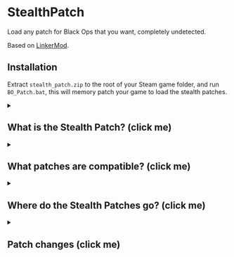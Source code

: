 # StealthPatch
Load any patch for Black Ops that you want, completely undetected.

Based on [LinkerMod](https://github.com/Nukem9/LinkerMod).

## Installation
Extract `stealth_patch.zip` to the root of your Steam game folder, and run `BO_Patch.bat`, this will memory patch your game to load the stealth patches.

<details>
  <summary><h2>What is the Stealth Patch? (click me)</h2></summary>
  The stealth patch is a patch that is completely undetectable.
  
  How it works is it loads game files on top of the original ones, meaning any differences when using decompiled game files are now irrelevant.
</details>

<details>
  <summary><h2>What patches are compatible? (click me)</h2></summary>
  
  Previously created map patches will work, however it is recommended that you use the universal stealth patch for the map you want to play provided with the [latest release](https://github.com/BlackOpsModding/StealthPatch/releases/latest), they will give the best results.
</details>

<details>
  <summary><h2>Where do the Stealth Patches go? (click me)</h2></summary>
  
  They go in the `zone/Common` directory of your Steam game folder.
</details>

<details>
  <summary><h2>Patch changes (click me)</h2></summary>
  
  What do the patches change? Well, since there are many, every listed detail for every map stealth patch will be listed below.

<details>
  <summary><h2>Stealth Trades (click me)</h2></summary>

  Across each map, we have created dvars that will give you the weapon you desire from the box, and how you can use this is with keybinds just like you would with changing FOV or FPS.
  
  **Essentially, this allows you to control your trade average at any point in the game on or beyond the round required set in the patch.**
  
  As an example, for Nacht Der Untoten with the Thundergun:
  
  In your config you would put:
  ```
  bind (key) "cg_stealthGiveThundergun 1"
  ```
  
  Once you press that key, the next box spin will be the Thundergun.
</details>

<details>
  <summary><h3> Kino Der Toten (Click me) </h3></summary>
  
  - Weighted setup, chances of getting a weapon for the setup from the box is 15%.
  
  #### Stealth Trade Dvars
  Stealth trading kicks in on round 50.
  - Thundergun: `bind (key) "cg_stealthGiveThundergun 1"`
  - Crossbow: `bind (key) "cg_stealthGiveCrossbow 1"`
</details>

<details>
  <summary><h3> "FIVE" (Click me) </h3></summary>

  - Weighted setup, chances of getting a weapon for the setup from the box is 15%.
  <!--- - Every time you pull the elevator, you have a 15% chance to get windows set. -->
</details>

<details>
  <summary><h3> Ascension (Click me) </h3></summary>
  
  - Weighted setup, chances of getting a weapon for the setup from the box is 10%.

  #### Stealth Trade Dvars
  Stealth trading kicks in on round 60.
  - Thundergun: `bind (key) "cg_stealthGiveThundergun 1"`
  - Crossbow: `bind (key) "cg_stealthGiveCrossbow 1"`
  - Gershes: `bind (key) "cg_stealthGiveGershes 1"`
  - Dolls: `bind (key) "cg_stealthGiveDolls 1"`
</details>

<details>
  <summary><h3> Call of The Dead (Click me) </h3></summary>
  
  - Weighted setup, every hit the chances of getting a weapon for the setup from the box is 15%.
  - During the entire game, the following has been changed with the perk drop:
    - For every perk you do not have, you have a good chance of getting a good perk, this is the order it will TRY to give in (not guaranteed): `Juggernog, Mule Kick, Quick Revive, Double Tap, PHD, Staminup, Speed Cola, Deadshot`.
  
  #### Stealth Trade Dvars
  Stealth trading kicks in on round 50.
  - Ray Gun: `bind (key) "cg_stealthGiveRayGun 1"`
  - M72 Law: `bind (key) "cg_stealthGiveM72Law 1"`
  - Scavenger: `bind (key) "cg_stealthGiveScavenger 1"`
  - VR11: `bind (key) "cg_stealthGiveVR11 1"`
  - Crossbow: `bind (key) "cg_stealthGiveCrossbow 1"`
</details>

<details>
  <summary><h3> Shangri-La (Click me) </h3></summary>
  
  - Weighted setup, every hit the chances of getting a weapon for the setup from the box is 15%.
  
  #### Stealth Trade Dvars
  Stealth trading kicks in on round 70.
  - Shrink Ray: `bind (key) "cg_stealthGiveShrinkRay 1"`
  - Crossbow: `bind (key) "cg_stealthGiveCrossbow 1"`
</details>

<details>
  <summary><h3> Moon (Click me) </h3></summary>

  - Weighted setup, every hit the chances of getting a weapon for the setup from the box is 15%.
  
  #### Stealth Trade Dvars
  Stealth trading kicks in on round 50.
  - Wave Gun: `bind (key) "cg_stealthGiveWaveGun 1"`
  - QED: `bind (key) "cg_stealthGiveQED 1"`
  - Gershes: `bind (key) "cg_stealthGiveGershes 1"`
</details>

<details>
  <summary><h3> Nacht Der Untoten (Click me) </h3></summary>

  - Weighted setup, chances of getting a weapon for the setup from the box is 20%.
  
  #### Stealth Trade Dvars
  Stealth trading kicks in on round 50.
  - Thundergun: `bind (key) "cg_stealthGiveThundergun 1"`
</details>

<details>
  <summary><h3> Verruckt (Click me) </h3></summary>

  - Weighted setup, every hit the chances of getting a weapon for the setup from the box is 15%.
</details>

<details>
  <summary><h3> Shi No Numa (Click me) </h3></summary>
  
  - Weighted setup, every hit the chances of getting a weapon for the setup from the box is 15%.
</details>

<details>
  <summary><h3> Der Riese (Click me) </h3></summary>

  - Weighted setup, chances of getting a weapon for the setup from the box is 10%.
  
  #### Stealth Trade Dvars
  Stealth trading kicks in on round 50.
  - Waffe: `bind (key) "cg_stealthGiveWaffe 1"`
  - Crossbow: `bind (key) "cg_stealthGiveCrossbow 1"`
</details>
</details>
